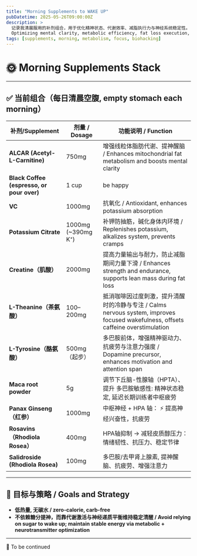 ```yaml
---
title: "Morning Supplements to WAKE UP"
pubDatetime: 2025-05-26T09:00:00Z
description: >
  记录我清晨服用的补剂组合，用于优化精神状态、代谢效率、减脂执行力与神经系统稳定性。
  Optimizing mental clarity, metabolic efficiency, fat loss execution, and nervous system balance.
tags: [supplements, morning, metabolism, focus, biohacking]
---
```


# 🌞 Morning Supplements Stack

---

## ✅ 当前组合（每日清晨空腹, empty stomach each morning）

| 补剂/Supplement                  | 剂量 / Dosage       | 功能说明 / Function |
|----------------------------------|----------------------|----------------------|
| **ALCAR (Acetyl-L-Carnitine)**   | 750mg                | 增强线粒体脂肪代谢、提神醒脑 / Enhances mitochondrial fat metabolism and boosts mental clarity |
| **Black Coffee (espresso, or pour over)** | 1 cup       | be happy |已删除，暂时没有有喝咖啡的渴望
| **VC**                           | 1000mg               | 抗氧化 / Antioxidant, enhances potassium absorption |
| **Potassium Citrate**            | 1000mg (~390mg K⁺)   | 补钾防抽筋，碱化身体内环境 / Replenishes potassium, alkalizes system, prevents cramps |
| **Creatine（肌酸）**             | 2000mg               | 提高力量输出与耐力，防止减脂期间力量下滑 / Enhances strength and endurance, supports lean mass during fat loss |
| **L-Theanine（茶氨酸）**        | 100–200mg            | 抵消咖啡因过度刺激，提升清醒时的冷静与专注 / Calms nervous system, improves focused wakefulness, offsets caffeine overstimulation |
| **L-Tyrosine（酪氨酸）**        | 500mg（起步）         | 多巴胺前体，增强精神驱动力、抗疲劳与注意力强度 / Dopamine precursor, enhances motivation and attention span |
| **Maca root powder**        | 5g         |  调节下丘脑-性腺轴（HPTA）、提升 多巴胺敏感性: 精神状态稳定, 延迟长期训练者中枢疲劳
| **Panax Ginseng（红参）**        | 1000mg        |  中枢神经 + HPA 轴： ⚡ 提高神经兴奋性，抗疲劳
| **Rosavins（Rhodiola Rosea）**        | 400mg        |  HPA轴抑制 → 减轻皮质醇压力： 情绪韧性、抗压力、稳定节律
| **Salidroside (Rhodiola Rosea)**        | 100mg        |  多巴胺/去甲肾上腺素, 提神醒脑、抗疲劳、增强注意力
---

## 🧠 目标与策略 / Goals and Strategy

- **低热量, 无碳水 / zero-calorie, carb-free**
- **不依赖糖分提神，而靠代谢激活与神经递质平衡维持稳定清醒 / Avoid relying on sugar to wake up; maintain stable energy via metabolic + neurotransmitter optimization**

---

📘 To be continued

